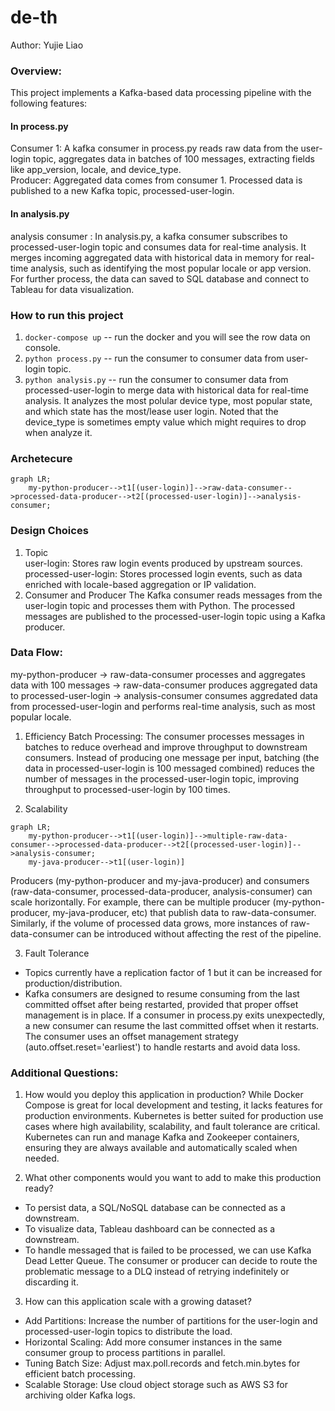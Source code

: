 # de-th
Author: Yujie Liao
### Overview:
This project implements a Kafka-based data processing pipeline with the following features:
#### In process.py
Consumer 1: A kafka consumer in process.py reads raw data from the user-login topic, aggregates data in batches of 100 messages, extracting fields like app_version, locale, and device_type.
<br> Producer: Aggregated data comes from consumer 1. Processed data is published to a new Kafka topic, processed-user-login.
#### In analysis.py
analysis consumer : In analysis.py, a kafka consumer subscribes to processed-user-login topic and consumes data for real-time analysis. It merges incoming aggregated data with historical data in memory for real-time analysis, such as identifying the most popular locale or app version. For further process, the data can saved to SQL database and connect to Tableau for data visualization. 

### How to run this project 
1. `docker-compose up` -- run the docker and you will see the row data on console.
2. `python process.py` -- run the consumer to consumer data from user-login topic.
3. `python analysis.py` -- run the consumer to consumer data from processed-user-login to merge data with historical data for real-time analysis. It analyzes the most polular device type, most popular state, and which state has the most/lease user login. Noted that the device_type is sometimes empty value which might requires to drop when analyze it. 

### Archetecure
```mermaid
graph LR;
    my-python-producer-->t1[(user-login)]-->raw-data-consumer-->processed-data-producer-->t2[(processed-user-login)]-->analysis-consumer;
```

### Design Choices
1. Topic
<br> user-login: Stores raw login events produced by upstream sources.
<br> processed-user-login: Stores processed login events, such as data enriched with locale-based aggregation or IP validation.
2. Consumer and Producer
The Kafka consumer reads messages from the user-login topic and processes them with Python. The processed messages are published to the processed-user-login topic using a Kafka producer.

### Data Flow:
my-python-producer -> raw-data-consumer processes and aggregates data with 100 messages -> raw-data-consumer produces aggregated data to processed-user-login -> analysis-consumer consumes aggredated data from processed-user-login and performs real-time analysis, such as most popular locale.
1. Efficiency
Batch Processing: The consumer processes messages in batches to reduce overhead and improve throughput to downstream consumers. Instead of producing one message per input, batching (the data in processed-user-login is 100 messaged combined) reduces the number of messages in the processed-user-login topic, improving throughput to processed-user-login by 100 times.

2. Scalability
```mermaid
graph LR;
    my-python-producer-->t1[(user-login)]-->multiple-raw-data-consumer-->processed-data-producer-->t2[(processed-user-login)]-->analysis-consumer;
    my-java-producer-->t1[(user-login)]
```
Producers (my-python-producer and my-java-producer) and consumers (raw-data-consumer, processed-data-producer, analysis-consumer) can scale horizontally. For example, there can be multiple producer (my-python-producer, my-java-producer, etc) that publish data to raw-data-consumer. Similarly, if the volume of processed data grows, more instances of raw-data-consumer can be introduced without affecting the rest of the pipeline.

3. Fault Tolerance

- Topics currently have a replication factor of 1 but it can be increased for production/distribution. 
- Kafka consumers are designed to resume consuming from the last committed offset after being restarted, provided that proper offset management is in place. If a consumer in process.py exits unexpectedly, a new consumer can resume the last committed offset when it restarts. The consumer uses an offset management strategy (auto.offset.reset='earliest') to handle restarts and avoid data loss.

### Additional Questions:
1. How would you deploy this application in production?
While Docker Compose is great for local development and testing, it lacks features for production environments. Kubernetes is better suited for production use cases where high availability, scalability, and fault tolerance are critical. Kubernetes can run and manage Kafka and Zookeeper containers, ensuring they are always available and automatically scaled when needed. 

2. What other components would you want to add to make this production ready?
- To persist data, a SQL/NoSQL database can be connected as a downstream. 
- To visualize data, Tableau dashboard can be connected as a downstream.
- To handle messaged that is failed to be processed, we can use Kafka Dead Letter Queue. The consumer or producer can decide to route the problematic message to a DLQ instead of retrying indefinitely or discarding it.

3. How can this application scale with a growing dataset?
- Add Partitions: Increase the number of partitions for the user-login and processed-user-login topics to distribute the load.
- Horizontal Scaling: Add more consumer instances in the same consumer group to process partitions in parallel.
- Tuning Batch Size: Adjust max.poll.records and fetch.min.bytes for efficient batch processing.
- Scalable Storage: Use cloud object storage such as AWS S3 for archiving older Kafka logs.